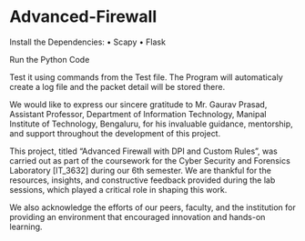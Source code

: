 # Advanced-Firewall

Install the Dependencies:
•	Scapy
•	Flask

Run the Python Code

Test it using commands from the Test file.
The Program will automaticaly create a log file and the packet detail will be stored there.


We would like to express our sincere gratitude to Mr. Gaurav Prasad, Assistant Professor, Department of Information Technology, Manipal Institute of Technology, Bengaluru, for his invaluable guidance, mentorship, and support throughout the development of this project.

This project, titled “Advanced Firewall with DPI and Custom Rules”, was carried out as part of the coursework for the Cyber Security and Forensics Laboratory [IT_3632] during our 6th semester. We are thankful for the resources, insights, and constructive feedback provided during the lab sessions, which played a critical role in shaping this work.

We also acknowledge the efforts of our peers, faculty, and the institution for providing an environment that encouraged innovation and hands-on learning.

